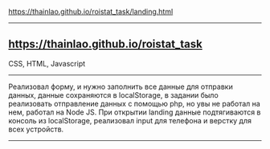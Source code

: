 https://thainlao.github.io/roistat_task/landing.html

---


https://thainlao.github.io/roistat_task
---

CSS, HTML, Javascript

---

Реализовал форму, и нужно заполнить все данные для отправки данных, данные сохраняются в localStorage, 
в задании было реализовать отправление данных с помощью php, но увы не работал на нем, работал на Node JS.
При открытии landing данные подтягиваются в консоль из localStorage, реализовал input для телефона и верстку для всех устройств.

---
